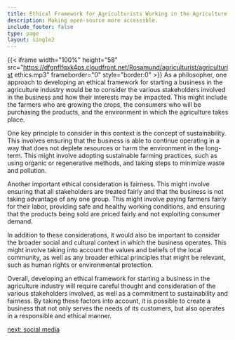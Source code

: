 ```yaml
---
title: Ethical Framework for Agriculturists Working in the Agriculture  Industry
description: Making open-source more accessible.
include_footer: false
type: page
layout: single2
---
```


{{< iframe width="100%" height="58" src="https://dfgnflfqxk4ps.cloudfront.net/Rosamund/agriculturist/agriculturist ethics.mp3" frameborder="0" style="border:0" >}}
As a philosopher, one approach to developing an ethical framework for starting a business in the agriculture industry would be to consider the various stakeholders involved in the business and how their interests may be impacted. This might include the farmers who are growing the crops, the consumers who will be purchasing the products, and the environment in which the agriculture takes place.

One key principle to consider in this context is the concept of sustainability. This involves ensuring that the business is able to continue operating in a way that does not deplete resources or harm the environment in the long-term. This might involve adopting sustainable farming practices, such as using organic or regenerative methods, and taking steps to minimize waste and pollution.

Another important ethical consideration is fairness. This might involve ensuring that all stakeholders are treated fairly and that the business is not taking advantage of any one group. This might involve paying farmers fairly for their labor, providing safe and healthy working conditions, and ensuring that the products being sold are priced fairly and not exploiting consumer demand.

In addition to these considerations, it would also be important to consider the broader social and cultural context in which the business operates. This might involve taking into account the values and beliefs of the local community, as well as any broader ethical principles that might be relevant, such as human rights or environmental protection.

Overall, developing an ethical framework for starting a business in the agriculture industry will require careful thought and consideration of the various stakeholders involved, as well as a commitment to sustainability and fairness. By taking these factors into account, it is possible to create a business that not only serves the needs of its customers, but also operates in a responsible and ethical manner.


<a href="https://workdojos.com/agriculturist/social">next: social media</a>
